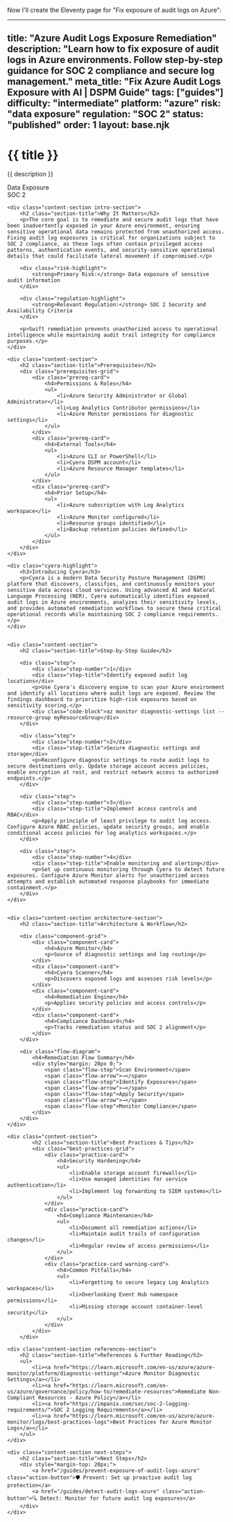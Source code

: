 Now I'll create the Eleventy page for "Fix exposure of audit logs on Azure":

---
title: "Azure Audit Logs Exposure Remediation"
description: "Learn how to fix exposure of audit logs in Azure environments. Follow step-by-step guidance for SOC 2 compliance and secure log management."
meta_title: "Fix Azure Audit Logs Exposure with AI | DSPM Guide"
tags: ["guides"]
difficulty: "intermediate"
platform: "azure"
risk: "data exposure"
regulation: "SOC 2"
status: "published"
order: 1
layout: base.njk
---

<div class="container">
    <div class="header">
        <h1>{{ title }}</h1>
        <p>{{ description }}</p>
        <div class="badge">Data Exposure</div>
        <div class="badge regulation">SOC 2</div>
    </div>

    <div class="content-section intro-section">
        <h2 class="section-title">Why It Matters</h2>
        <p>The core goal is to remediate and secure audit logs that have been inadvertently exposed in your Azure environment, ensuring sensitive operational data remains protected from unauthorized access. Fixing audit log exposures is critical for organizations subject to SOC 2 compliance, as these logs often contain privileged access patterns, authentication events, and security-sensitive operational details that could facilitate lateral movement if compromised.</p>
        
        <div class="risk-highlight">
            <strong>Primary Risk:</strong> Data exposure of sensitive audit information
        </div>
        
        <div class="regulation-highlight">
            <strong>Relevant Regulation:</strong> SOC 2 Security and Availability Criteria
        </div>
        
        <p>Swift remediation prevents unauthorized access to operational intelligence while maintaining audit trail integrity for compliance purposes.</p>
    </div>

    <div class="content-section">
        <h2 class="section-title">Prerequisites</h2>
        <div class="prerequisites-grid">
            <div class="prereq-card">
                <h4>Permissions & Roles</h4>
                <ul>
                    <li>Azure Security Administrator or Global Administrator</li>
                    <li>Log Analytics Contributor permissions</li>
                    <li>Azure Monitor permissions for diagnostic settings</li>
                </ul>
            </div>
            <div class="prereq-card">
                <h4>External Tools</h4>
                <ul>
                    <li>Azure CLI or PowerShell</li>
                    <li>Cyera DSPM account</li>
                    <li>Azure Resource Manager templates</li>
                </ul>
            </div>
            <div class="prereq-card">
                <h4>Prior Setup</h4>
                <ul>
                    <li>Azure subscription with Log Analytics workspace</li>
                    <li>Azure Monitor configured</li>
                    <li>Resource groups identified</li>
                    <li>Backup retention policies defined</li>
                </ul>
            </div>
        </div>
    </div>
	
    <div class="cyera-highlight">
        <h3>Introducing Cyera</h3>
        <p>Cyera is a modern Data Security Posture Management (DSPM) platform that discovers, classifies, and continuously monitors your sensitive data across cloud services. Using advanced AI and Natural Language Processing (NER), Cyera automatically identifies exposed audit logs in Azure environments, analyzes their sensitivity levels, and provides automated remediation workflows to secure these critical operational records while maintaining SOC 2 compliance requirements.</p>
    </div>
	

    <div class="content-section">
        <h2 class="section-title">Step-by-Step Guide</h2>
        
        <div class="step">
            <div class="step-number">1</div>
            <div class="step-title">Identify exposed audit log locations</div>
            <p>Use Cyera's discovery engine to scan your Azure environment and identify all locations where audit logs are exposed. Review the findings dashboard to prioritize high-risk exposures based on sensitivity scoring.</p>
            <div class="code-block">az monitor diagnostic-settings list --resource-group myResourceGroup</div>
        </div>

        <div class="step">
            <div class="step-number">2</div>
            <div class="step-title">Secure diagnostic settings and storage</div>
            <p>Reconfigure diagnostic settings to route audit logs to secure destinations only. Update storage account access policies, enable encryption at rest, and restrict network access to authorized endpoints.</p>
        </div>

        <div class="step">
            <div class="step-number">3</div>
            <div class="step-title">Implement access controls and RBAC</div>
            <p>Apply principle of least privilege to audit log access. Configure Azure RBAC policies, update security groups, and enable conditional access policies for log analytics workspaces.</p>
        </div>

        <div class="step">
            <div class="step-number">4</div>
            <div class="step-title">Enable monitoring and alerting</div>
            <p>Set up continuous monitoring through Cyera to detect future exposures. Configure Azure Monitor alerts for unauthorized access attempts and establish automated response playbooks for immediate containment.</p>
        </div>
    </div>


    <div class="content-section architecture-section">
        <h2 class="section-title">Architecture & Workflow</h2>
        
        <div class="component-grid">
            <div class="component-card">
                <h4>Azure Monitor</h4>
                <p>Source of diagnostic settings and log routing</p>
            </div>
            <div class="component-card">
                <h4>Cyera Scanner</h4>
                <p>Discovers exposed logs and assesses risk levels</p>
            </div>
            <div class="component-card">
                <h4>Remediation Engine</h4>
                <p>Applies security policies and access controls</p>
            </div>
            <div class="component-card">
                <h4>Compliance Dashboard</h4>
                <p>Tracks remediation status and SOC 2 alignment</p>
            </div>
        </div>

        <div class="flow-diagram">
            <h4>Remediation Flow Summary</h4>
            <div style="margin: 20px 0;">
                <span class="flow-step">Scan Environment</span>
                <span class="flow-arrow">→</span>
                <span class="flow-step">Identify Exposures</span>
                <span class="flow-arrow">→</span>
                <span class="flow-step">Apply Security</span>
                <span class="flow-arrow">→</span>
                <span class="flow-step">Monitor Compliance</span>
            </div>
        </div>
    </div>

	<div class="content-section">
	        <h2 class="section-title">Best Practices & Tips</h2>
	        <div class="best-practices-grid">
	            <div class="practice-card">
	                <h4>Security Hardening</h4>
	                <ul>
	                    <li>Enable storage account firewalls</li>
	                    <li>Use managed identities for service authentication</li>
	                    <li>Implement log forwarding to SIEM systems</li>
	                </ul>
	            </div>
	            <div class="practice-card">
	                <h4>Compliance Maintenance</h4>
	                <ul>
	                    <li>Document all remediation actions</li>
	                    <li>Maintain audit trails of configuration changes</li>
	                    <li>Regular review of access permissions</li>
	                </ul>
	            </div>
	            <div class="practice-card warning-card">
	                <h4>Common Pitfalls</h4>
	                <ul>
	                    <li>Forgetting to secure legacy Log Analytics workspaces</li>
	                    <li>Overlooking Event Hub namespace permissions</li>
	                    <li>Missing storage account container-level security</li>
	                </ul>
	            </div>
	        </div>
	    </div>

    <div class="content-section references-section">
        <h2 class="section-title">References & Further Reading</h2>
        <ul>
            <li><a href="https://learn.microsoft.com/en-us/azure/azure-monitor/platform/diagnostic-settings">Azure Monitor Diagnostic Settings</a></li>
            <li><a href="https://learn.microsoft.com/en-us/azure/governance/policy/how-to/remediate-resources">Remediate Non-Compliant Resources - Azure Policy</a></li>
            <li><a href="https://impanix.com/soc/soc-2-logging-requirements/">SOC 2 Logging Requirements</a></li>
            <li><a href="https://learn.microsoft.com/en-us/azure/azure-monitor/logs/best-practices-logs">Best Practices for Azure Monitor Logs</a></li>
        </ul>
    </div>

    <div class="content-section next-steps">
        <h2 class="section-title">Next Steps</h2>
        <div style="margin-top: 20px;">
            <a href="/guides/prevent-exposure-of-audit-logs-azure" class="action-button">🛡️ Prevent: Set up proactive audit log protection</a>
            <a href="/guides/detect-audit-logs-azure" class="action-button">🔍 Detect: Monitor for future audit log exposures</a>
        </div>
    </div>
</div>